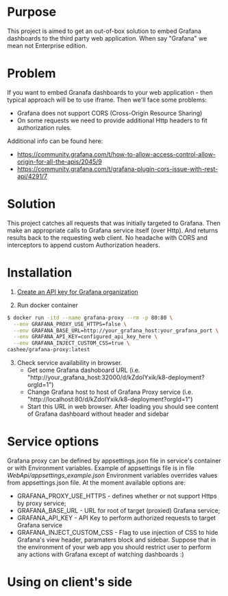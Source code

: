 # Purpose
This project is aimed to get an out-of-box solution to embed Grafana dashboards to the third party web application. When say "Grafana" we mean not Enterprise edition.

# Problem
If you want to embed Granafa dashboards to your web application - then typical approach will be to use iframe.
Then we'll face some problems:
- Grafana does not support CORS (Cross-Origin Resource Sharing)
- On some requests we need to provide additional Http headers to fit authorization rules.

Additional info can be found here:
- https://community.grafana.com/t/how-to-allow-access-control-allow-origin-for-all-the-apis/2045/9
- https://community.grafana.com/t/grafana-plugin-cors-issue-with-rest-api/4291/7

# Solution
This project catches all requests that was initially targeted to Grafana. Then make an appropriate calls to Grafana service itself (over Http). And returns results back to the requesting web client. No headache with CORS and interceptors to append custom Authorization headers.

# Installation
1) [Create an API key for Grafana organization](https://grafana.com/docs/grafana/latest/http_api/auth/#create-api-token)

2) Run docker container
```sh
$ docker run -itd --name grafana-proxy --rm -p 80:80 \
  --env GRAFANA_PROXY_USE_HTTPS=false \
  --env GRAFANA_BASE_URL=http://your_grafana_host:your_grafana_port \
  --env GRAFANA_API_KEY=configured_api_key_here \
  --env GRAFANA_INJECT_CUSTOM_CSS=true \
cashee/grafana-proxy:latest
```
3) Check service availability in browser.
    - Get some Grafana dashoboard URL (i.e. "http://your_grafana_host:32000/d/kZdoIYxik/k8-deployment?orgId=1")
    - Change Grafana host to host of Grafana Proxy service (i.e. "http://localhost:80/d/kZdoIYxik/k8-deployment?orgId=1")
    - Start this URL in web browser. After loading you should see content of Grafana dashboard without header and sidebar

# Service options
Grafana proxy can be defined by appsettings.json file in service's container or with Environment variables.
Example of appsettings file is in file *WebApi/appsettings_example.json*
Environment variables overrides values from appsettings.json file.
At the moment available options are:
- GRAFANA_PROXY_USE_HTTPS - defines whether or not support Https by proxy service;
- GRAFANA_BASE_URL - URL for root of target (proxied) Grafana service;
- GRAFANA_API_KEY - API Key to perform authorized requests to target Grafana service
- GRAFANA_INJECT_CUSTOM_CSS - Flag to use injection of CSS to hide Grafana's view header, paramaters block and sidebar. Suppose that in the environment of your web app you should restrict user to perform any actions with Grafana except of watching dashboards :)

# Using on client's side
